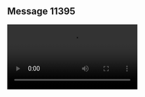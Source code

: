 ## Message 11395



![Video](https://data.iron-swords.co.il/2024/September/10/https://data.iron-swords.co.il/2024/September/10/11395/11395_media.mp4)

